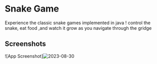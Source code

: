 # Snake Game
Experience the classic snake games implemented in java ! control the snake, eat food ,and watch it grow as you navigate through the gridge

## Screenshots

![App Screenshot]![2023-08-30](https://github.com/shriy27d/DIGIBHEM/assets/143623336/23d0101d-6a0f-458f-98e2-091f31b99da9)
